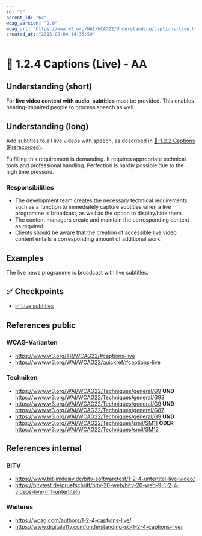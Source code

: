 ```yaml
---
id: "5"
parent_id: "64"
wcag_version: "2.0"
wcag_url: "https://www.w3.org/WAI/WCAG22/Understanding/captions-live.html"
created_at: "2015-08-04 14:35:59"
---
```


# 📜 1.2.4 Captions (Live) - AA

## Understanding (short)

For **live video content with audio**, **subtitles** must be provided. This enables hearing-impaired people to process speech as well.

## Understanding (long)

Add subtitles to all live videos with speech, as described in [📜-1.2.2 Captions (Prerecorded)](/en/wcag/1.2.2-captions-prerecorded).

Fulfilling this requirement is demanding. It requires appropriate technical tools and professional handling. Perfection is hardly possible due to the high time pressure.

### Responsibilities

- The development team creates the necessary technical requirements, such as a function to immediately capture subtitles when a live programme is broadcast, as well as the option to display/hide them.
- The content managers create and maintain the corresponding content as required.
- Clients should be aware that the creation of accessible live video content entails a corresponding amount of additional work.

## Examples

The live news programme is broadcast with live subtitles.

## ✅ Checkpoints

- [✅ Live subtitles](live-subtitles)

## References public

### WCAG-Varianten
- <https://www.w3.org/TR/WCAG22/#captions-live>
- <https://www.w3.org/WAI/WCAG22/quickref/#captions-live>

### Techniken
- <https://www.w3.org/WAI/WCAG22/Techniques/general/G9> **UND** <https://www.w3.org/WAI/WCAG22/Techniques/general/G93>
- <https://www.w3.org/WAI/WCAG22/Techniques/general/G9> **UND** <https://www.w3.org/WAI/WCAG22/Techniques/general/G87>
- <https://www.w3.org/WAI/WCAG22/Techniques/general/G9> **UND** <https://www.w3.org/WAI/WCAG22/Techniques/smil/SM11> **ODER** <https://www.w3.org/WAI/WCAG22/Techniques/smil/SM12>

## References internal

### BITV
- <https://www.bit-inklusiv.de/bitv-softwaretest/1-2-4-untertitel-live-video/>
- <https://bitvtest.de/pruefschritt/bitv-20-web/bitv-20-web-9-1-2-4-videos-live-mit-untertiteln>

### Weiteres
- <https://wcag.com/authors/1-2-4-captions-live/>
- <https://www.digitala11y.com/understanding-sc-1-2-4-captions-live/>